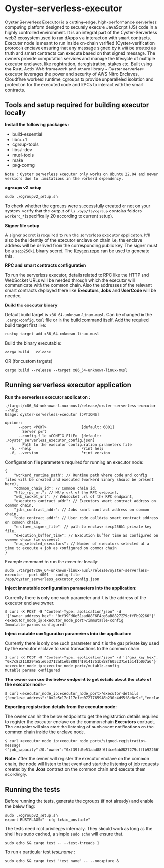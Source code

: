 # Oyster-serverless-executor

Oyster Serverless Executor is a cutting-edge, high-performance serverless computing platform designed to securely execute JavaScript (JS) code in a highly controlled environment. It is an integral part of the Oyster-Serverless web3 ecosystem used to run dApps via interaction with smart contracts. Executor node is meant to run inside on-chain verified (Oyster-verification protocol) enclave ensuring that any message signed by it will be treated as truth and smart contracts can execute based on that signed message. The owners provide computation services and manage the lifecycle of multiple executor enclaves, like registration, deregistration, stakes etc. Built using the Rust, Actix Web framework and ethers library - Oyster serverless executor leverages the power and security of AWS Nitro Enclaves, Cloudflare workerd runtime, cgroups to provide unparalleled isolation and protection for the executed code and RPCs to interact with the smart contracts.

## Tools and setup required for building executor locally 

<b>Install the following packages : </b>

* build-essential 
* libc++1
* cgroup-tools
* libssl-dev
* musl-tools
* make
* pkg-config

`Note : Oyster serverless executor only works on Ubuntu 22.04 and newer versions due to limitations in the workerd dependency.`

<b>cgroups v2 setup</b>
```
sudo ./cgroupv2_setup.sh
```
To check whether the cgroups were successfully created or not on your system, verify that the output of `ls /sys/fs/cgroup` contains folders `workerd_*`(specifically 20 according to current setup).


<b>Signer file setup</b>

A signer secret is required to run the serverless executor applicaton. It'll also be the identity of the executor enclave on chain i.e, the enclave address will be derived from the corresponding public key. The signer must be a `secp256k1` binary secret.
The <a href="https://github.com/marlinprotocol/keygen">Keygen repo</a> can be used to generate this.

<b> RPC and smart contracts configuration</b>

To run the serverless executor, details related to RPC like the HTTP and WebSocket URLs will be needed through which the executor will communicate with the common chain. Also the addresses of the relevant smart contracts deployed there like **Executors**, **Jobs** and **UserCode** will be needed.

<b> Build the executor binary </b>

Default build target is `x86_64-unknown-linux-musl`. Can be changed in the `.cargo/config.toml` file or in the build command itself. Add the required build target first like: 
```
rustup target add x86_64-unknown-linux-musl
```
Build the binary executable: 
```
cargo build --release
```
OR (for custom targets)
```
cargo build --release --target x86_64-unknown-linux-musl
```

## Running serverless executor application

<b>Run the serverless executor application :</b>

```
./target/x86_64-unknown-linux-musl/release/oyster-serverless-executor --help
Usage: oyster-serverless-executor [OPTIONS]

Options:
      --port <PORT>                [default: 6001]
        Server port
      --config-file <CONFIG_FILE>  [default: ./oyster_serverless_executor_config.json]
        Path to the executor configuration parameters file
  -h, --help                       Print help
  -V, --version                    Print version
```
Configuration file parameters required for running an executor node:
```
{
    "workerd_runtime_path": // Runtime path where code and config files will be created and executed (workerd binary should be present here),
    "common_chain_id": // Common chain id,
    "http_rpc_url": // Http url of the RPC endpoint,
    "web_socket_url": // Websocket url of the RPC endpoint,
    "executors_contract_addr": // Executors smart contract address on common chain,
    "jobs_contract_addr": // Jobs smart contract address on common chain,
    "code_contract_addr": // User code calldata smart contract address on common chain,
    "enclave_signer_file": // path to enclave secp256k1 private key file,
    "execution_buffer_time": // Execution buffer time as configured on common chain (in seconds),
    "num_selected_executors": // Number of executors selected at a time to execute a job as configured on common chain
}
``` 
Example command to run the executor locally:
```
sudo ./target/x86_64-unknown-linux-musl/release/oyster-serverless-executor --port 6001 --config-file /app/oyster_serverless_executor_config.json
```

<b> Inject immutable configuration parameters into the application: </b>

Currently there is only one such parameter and it is the address of the executor enclave owner.
```
$ curl -X POST -H "Content-Type: application/json" -d '{"owner_address_hex": "0xf39Fd6e51aad88F6F4ce6aB8827279cffFb92266"}' <executor_node_ip:executor_node_port>/immutable-config 
Immutable params configured!
```

<b> Inject mutable configuration parameters into the application: </b>

Currently there is only one such parameter and it is the gas private key used by the executor enclave to send transactions to the common chain.
```
$ curl -X POST -H "Content-Type: application/json" -d '{"gas_key_hex": "0x7c852118294e51e653712a81e05800f419141751be58f605c371e15141b007a6"}' <executor_node_ip:executor_node_port>/mutable-config 
Mutable params configured!
```
**The owner can use the below endpoint to get details about the state of the executor node**:-
```
$ curl <executor_node_ip:executor_node_port>/executor-details
{"enclave_address":"0x2e5e17c117efeb0727765988b230c4d95f8e8c9c","enclave_public_key":"0x2772e3e5d5dfb8e583feb6f4d251f4bda32ef692aad0831055a663d9be3edb4591cc0109d9e8d0672f8576160cf81ed4909b0a0a163951341f74aec44018ea49","gas_address":"0x90f79bf6eb2c4f870365e785982e1f101e93b906","owner_address":"0xf39fd6e51aad88f6f4ce6ab8827279cfffb92266"}
```

<b> Exporting registration details from the executor node: </b>

The owner can hit the below endpoint to get the registration details required to register the executor enclave on the common chain **Executors** contract. The endpoint will also start the listening of such event notifications on the common chain inside the enclave node.
```
$ curl <executor_node_ip:executor_node_port>/signed-registration-message
{"job_capacity":20,"owner":"0xf39fd6e51aad88f6f4ce6ab8827279cfffb92266","sign_timestamp":1721388963,"signature":"19902ff8f70d7bba8d0001f619eb5c67bf1a97f8ed0b45fdba1b64a5a25dac5c1e253b533a06f477f7e7673a8ad1875dd415ed01640813a0a5f88723bbb2d8e51b"}
```

**Note:** After the owner will register the executor enclave on the common chain, the node will listen to that event and start the listening of job requests created by the **Jobs** contract on the common chain and execute them acordingly.

## Running the tests

Before running the tests, generate the cgroups (if not already) and enable the below flag: 
```
sudo ./cgroupv2_setup.sh
export RUSTFLAGS="--cfg tokio_unstable"
```
The tests need root privileges internally. They should work as long as the shell has sudo cached, a simple `sudo echo` will ensure that.
```
sudo echo && cargo test -- --test-threads 1
```
To run a particular test *test_name* :
```
sudo echo && cargo test 'test name' -- --nocapture &
```